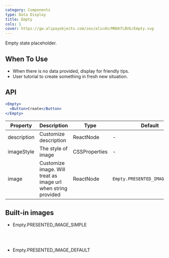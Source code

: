 ```yaml
---
category: Components
type: Data Display
title: Empty
cols: 1
cover: https://gw.alipayobjects.com/zos/alicdn/MNbKfLBVb/Empty.svg
---
```


Empty state placeholder.

## When To Use

- When there is no data provided, display for friendly tips.
- User tutorial to create something in fresh new situation.

## API

```jsx
<Empty>
  <Button>Create</Button>
</Empty>
```

| Property | Description | Type | Default | Version |
| --- | --- | --- | --- | --- |
| description | Customize description | ReactNode | - |  |
| imageStyle | The style of image | CSSProperties | - |  |
| image | Customize image. Will treat as image url when string provided | ReactNode | `Empty.PRESENTED_IMAGE_DEFAULT` |  |

## Built-in images

- Empty.PRESENTED_IMAGE_SIMPLE

  <div class="site-empty-buildIn-img site-empty-buildIn-simple"><div>

- Empty.PRESENTED_IMAGE_DEFAULT

  <div class="site-empty-buildIn-img site-empty-buildIn-default"></div>

<style>
  .site-empty-buildIn-img {
    background-repeat: no-repeat;
    background-size: cover;
  }
  .site-empty-buildIn-simple {
    width: 55px;
    height: 35px;
    background-image: url("https://user-images.githubusercontent.com/507615/54591679-b0ceb580-4a65-11e9-925c-ad15b4eae93d.png");
  }
  .site-empty-buildIn-default {
    width: 121px;
    height: 116px;
    background-image: url("https://user-images.githubusercontent.com/507615/54591670-ac0a0180-4a65-11e9-846c-e55ffce0fe7b.png");
  }
  [data-theme="dark"] .site-empty-buildIn-simple {
    background-image: url("https://gw.alipayobjects.com/zos/antfincdn/ldFsHUh3Xh/ea62c5fe-07bb-4fcd-9d35-19220cef372e.png");
  }
  [data-theme="dark"] .site-empty-buildIn-default {
    background-image: url("https://gw.alipayobjects.com/mdn/rms_08e378/afts/img/A*gfq-SoT3wF0AAAAAAAAAAABkARQnAQ");
  }
</style>
